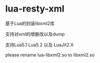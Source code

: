 # lua-resty-xml

基于Lua的封装libxml2库

支持对xml的增删改以及dump

支持Lua5.1 Lua5.2 以及 LuaJit2.X

please rename lua-libxml2.so to libxml2.so
